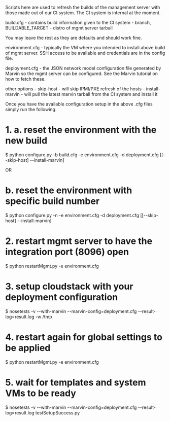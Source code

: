 Scripts here are used to refresh the builds of the management server with those
made out of our CI system. The CI system is internal at the moment.

build.cfg - contains build information given to the CI system
        - branch, BUILDABLE_TARGET
        - distro of mgmt server tarball

You may leave the rest as they are defaults and should work fine.

environment.cfg - typically the VM where you intended to install above build of
mgmt server. SSH access to be available and credentials are in the config file.

deployment.cfg - the JSON network model configuration file generated by Marvin so
the mgmt server can be configured. See the Marvin tutorial on how to fetch these.

other options - skip-host - will skip IPMI/PXE refresh of the hosts
        - install-marvin - will pull the latest marvin tarball from the CI
          system and install it

Once you have the available configuration setup in the above .cfg files simply
run the following.

# 1. a. reset the environment with the new build
$ python configure.py -b build.cfg -e environment.cfg -d deployment.cfg [[--skip-host] --install-marvin]

OR 

# b. reset the environment with specific build number
$ python configure.py -n <build-number> -e environment.cfg -d deployment.cfg [[--skip-host] --install-marvin]

# 2. restart mgmt server to have the integration port (8096) open
$ python restartMgmt.py -e environment.cfg

# 3. setup cloudstack with your deployment configuration
$ nosetests -v --with-marvin --marvin-config=deployment.cfg --result-log=result.log -w /tmp

# 4. restart again for global settings to be applied
$ python restartMgmt.py -e environment.cfg

# 5. wait for templates and system VMs to be ready
$ nosetests -v --with-marvin --marvin-config=deployment.cfg --result-log=result.log testSetupSuccess.py

